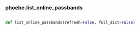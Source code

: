 ### [phoebe](phoebe.md).list_online_passbands

```py

def list_online_passbands(refresh=False, full_dict=False)

```



    


